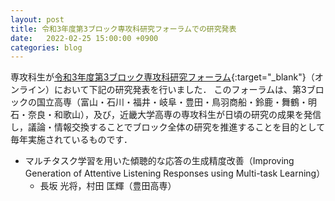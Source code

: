 ```yaml
---
layout: post
title: 令和3年度第3ブロック専攻科研究フォーラムでの研究発表
date:   2022-02-25 15:00:00 +0900
categories: blog
---
```


専攻科生が[令和3年度第3ブロック専攻科研究フォーラム](https://www.maizuru-ct.ac.jp/adv_forum_r3/){:target="_blank"}（オンライン）において下記の研究発表を行いました．
このフォーラムは、第3ブロックの国立高専（富山・石川・福井・岐阜・豊田・鳥羽商船・鈴鹿・舞鶴・明石・奈良・和歌山），及び，近畿大学高専の専攻科生が日頃の研究の成果を発信し，議論・情報交換することでブロック全体の研究を推進することを目的として毎年実施されているものです．

- マルチタスク学習を用いた傾聴的な応答の生成精度改善（Improving Generation of Attentive Listening Responses using Multi-task Learning）
  - 長坂 光将，村田 匡輝（豊田高専）
